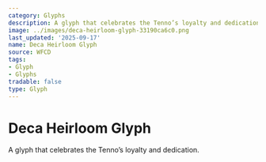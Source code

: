 ```yaml
---
category: Glyphs
description: A glyph that celebrates the Tenno’s loyalty and dedication.
image: ../images/deca-heirloom-glyph-33190ca6c0.png
last_updated: '2025-09-17'
name: Deca Heirloom Glyph
source: WFCD
tags:
- Glyph
- Glyphs
tradable: false
type: Glyph
---
```


# Deca Heirloom Glyph

A glyph that celebrates the Tenno’s loyalty and dedication.

